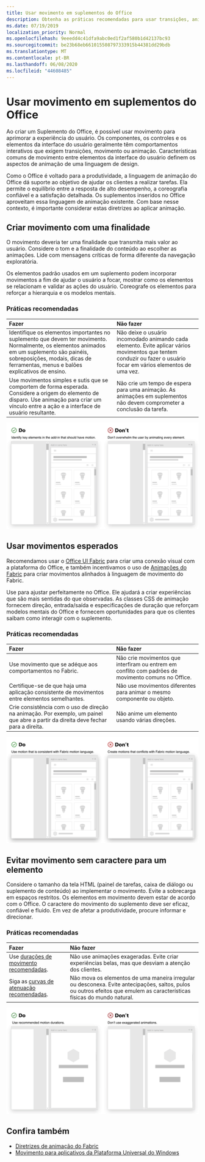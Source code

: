 ```yaml
---
title: Usar movimento em suplementos do Office
description: Obtenha as práticas recomendadas para usar transições, animações ou animação em suplementos do Office.
ms.date: 07/19/2019
localization_priority: Normal
ms.openlocfilehash: 9eeedd4c41dfa9abc0ed1f2af580b1d42137bc93
ms.sourcegitcommit: be23b68eb661015508797333915b44381dd29bdb
ms.translationtype: MT
ms.contentlocale: pt-BR
ms.lasthandoff: 06/08/2020
ms.locfileid: "44608485"
---
```

# <a name="using-motion-in-office-add-ins"></a>Usar movimento em suplementos do Office

Ao criar um Suplemento do Office, é possível usar movimento para aprimorar a experiência do usuário. Os componentes, os controles e os elementos da interface do usuário geralmente têm comportamentos interativos que exigem transições, movimento ou animação. Características comuns de movimento entre elementos da interface do usuário definem os aspectos de animação de uma linguagem de design.

Como o Office é voltado para a produtividade, a linguagem de animação do Office dá suporte ao objetivo de ajudar os clientes a realizar tarefas. Ela permite o equilíbrio entre a resposta de alto desempenho, a coreografia confiável e a satisfação detalhada. Os suplementos inseridos no Office aproveitam essa linguagem de animação existente. Com base nesse contexto, é importante considerar estas diretrizes ao aplicar animação.


## <a name="create-motion-with-a-purpose"></a>Criar movimento com uma finalidade

O movimento deveria ter uma finalidade que transmita mais valor ao usuário. Considere o tom e a finalidade do conteúdo ao escolher as animações. Lide com mensagens críticas de forma diferente da navegação exploratória.

Os elementos padrão usados em um suplemento podem incorporar movimentos a fim de ajudar o usuário a focar, mostrar como os elementos se relacionam e validar as ações do usuário. Coreografe os elementos para reforçar a hierarquia e os modelos mentais.

### <a name="best-practices"></a>Práticas recomendadas

|Fazer|Não fazer|
|:-----|:-----|
|Identifique os elementos importantes no suplemento que devem ter movimento. Normalmente, os elementos animados em um suplemento são painéis, sobreposições, modais, dicas de ferramentas, menus e balões explicativos de ensino.| Não deixe o usuário incomodado animando cada elemento. Evite aplicar vários movimentos que tentem conduzir ou fazer o usuário focar em vários elementos de uma vez. |
|Use movimentos simples e sutis que se comportem de forma esperada. Considere a origem do elemento de disparo. Use animação para criar um vínculo entre a ação e a interface de usuário resultante. | Não crie um tempo de espera para uma animação. As animações em suplementos não devem comprometer a conclusão da tarefa.|

![GIF que mostra um painel abrindo com o mínimo de elementos em movimento ao lado de um gif que mostra um painel abrindo com vários elementos em movimento](../images/add-in-motion-purpose.gif)

## <a name="use-expected-motions"></a>Usar movimentos esperados

Recomendamos usar o [Office UI Fabric](https://developer.microsoft.com/fabric) para criar uma conexão visual com a plataforma do Office, e também incentivamos o uso de [Animações do Fabric](https://developer.microsoft.com/fabric#/styles/web/motion) para criar movimentos alinhados à linguagem de movimento do Fabric.

Use para ajustar perfeitamente no Office. Ele ajudará a criar experiências que são mais sentidas do que observadas. As classes CSS de animação fornecem direção, entrada/saída e especificações de duração que reforçam modelos mentais do Office e fornecem oportunidades para que os clientes saibam como interagir com o suplemento.

### <a name="best-practices"></a>Práticas recomendadas

|Fazer|Não fazer|
|:-----|:-----|
|Use movimento que se adéque aos comportamentos no Fabric.| Não crie movimentos que interfiram ou entrem em conflito com padrões de movimento comuns no Office.
|Certifique-se de que haja uma aplicação consistente de movimentos entre elementos semelhantes.| Não use movimentos diferentes para animar o mesmo componente ou objeto.|
|Crie consistência com o uso de direção na animação. Por exemplo, um painel que abre a partir da direita deve fechar para a direita.|Não anime um elemento usando várias direções.

![GIF que mostra uma abertura modal de uma maneira esperada ao lado de um gif que mostra um abertura modal de forma inesperada](../images/add-in-motion-expected.gif)

## <a name="avoid-out-of-character-motion-for-an-element"></a>Evitar movimento sem caractere para um elemento

Considere o tamanho da tela HTML (painel de tarefas, caixa de diálogo ou suplemento de conteúdo) ao implementar o movimento. Evite a sobrecarga em espaços restritos. Os elementos em movimento devem estar de acordo com o Office. O caractere do movimento do suplemento deve ser eficaz, confiável e fluido. Em vez de afetar a produtividade, procure informar e direcionar.

### <a name="best-practices"></a>Práticas recomendadas

|Fazer|Não fazer|
|:-----|:-----|
| Use [durações de movimento recomendadas](https://developer.microsoft.com/fabric#/styles/web/motion). | Não use animações exageradas. Evite criar experiências belas, mas que desviam a atenção dos clientes.
| Siga as [curvas de atenuação recomendadas](/windows/uwp/design/motion/timing-and-easing#easing-in-fluent-motion).  |Não mova os elementos de uma maneira irregular ou desconexa. Evite antecipações, saltos, pulos ou outros efeitos que emulem as características físicas do mundo natural.|

![GIF que mostra blocos carregando usando um esmaecimento sutil ao lado de um gif que mostra blocos carregando com um salto](../images/add-in-motion-character.gif)

## <a name="see-also"></a>Confira também

* [Diretrizes de animação do Fabric](https://developer.microsoft.com/fabric#/styles/web/motion)
* [Movimento para aplicativos da Plataforma Universal do Windows](/windows/uwp/design/motion)
